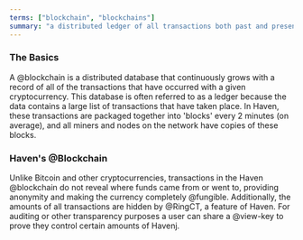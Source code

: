```yaml
---
terms: ["blockchain", "blockchains"]
summary: "a distributed ledger of all transactions both past and present, without revealing who the funds came from or went to"
---
```


### The Basics
A @blockchain is a distributed database that continuously grows with a record of all of the transactions that have occurred with a given cryptocurrency.  This database is often referred to as a ledger because the data contains a large list of transactions that have taken place.  In Haven, these transactions are packaged together into 'blocks' every 2 minutes (on average), and all miners and nodes on the network have copies of these blocks.  

### Haven's @Blockchain
Unlike Bitcoin and other cryptocurrencies, transactions in the Haven @blockchain do not reveal where funds came from or went to, providing anonymity and making the currency completely @fungible. Additionally, the amounts of all transactions are hidden by @RingCT, a feature of Haven. For auditing or other transparency purposes a user can share a @view-key to prove they control certain amounts of Havenj.
